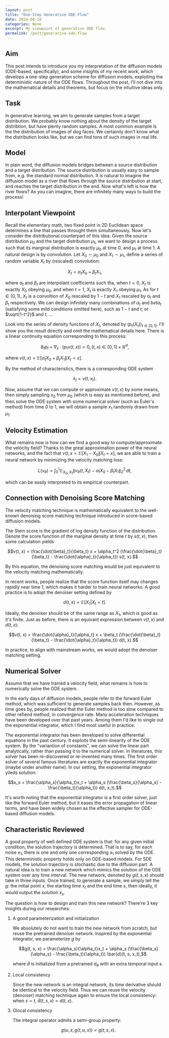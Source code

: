 ```yaml
---
layout: post
title: "One-Step Generative ODE Flow"
date: 2024-08-10
categories: None
excerpt: My viewpoint of generative ODE flow.
permalink: /post/generative-ode-flow
---
```


## Aim

This post intends to introduce you my interpretation of the diffusion models (ODE-based, specifically), and some insights of my recent work, which develops a one-step generation scheme for diffusion models, exploiting the deterministic nature of the ODE flows.
Throughout the post, I'll not dive into the mathematical details and theorems, but focus on the intuitive ideas only.


## Task

In generative learning, we aim to generate samples from a target distribution. We probably know nothing about the density of the target distribtion, but have plenty random samples.
A most common example is the the distribution of images of dog faces. We certainily don't know what the distribution looks like, but we can find tons of such images in real life.

## Model

In plain word, the diffusion models bridges between a source distribution and a target distribution. 
The source distribution is usually easy to sample from, e.g. the standard normal distribution.
It is natural to imagine the diffusion model as a river that flows through the source distribution at start, and reaches the target distribution in the end.
Now what's left is how the river flows? 
As you can imagine, there are infinitely many ways to build the process!

## Interpolant Viewpoint

Recall the elementary math, two fixed point in 2D Euclidean space determines a line that passes throught them simultaneously.
Now let's consider the distributional counterpart of this idea.
Given the source distribution $\mu_0$ and the target distribution $\mu_1$, we want to design a process such that its marginal distribution is exactly $\mu_0$ at time 0, and $\mu_1$ at time 1.
A natural design is by convolution. Let $X_0 \sim \mu_0$ and $X_1 \sim \mu_1$, define a series of random variable $X_t$ by (rescaled) convolution:

$$X_t = \alpha_t X_0 + \beta_t X_1,$$

where $\alpha_t$ and $\beta_t$ are interpolant coefficients such tha, when $t=0$, $X_t$ is exactly $X_0$ obeying $\mu_0$, and when $t=1$, $X_t$ is exactly $X_1$ obeying $\mu_1$. 
As for $t \in (0, 1)$, $X_t$ is a convoltion of $X_0$ rescaled by $1-t$ and $X_1$ rescaled by $\alpha_t$ and $\beta_t$ respectively.
We can design infinitely many combinations of $\alpha_t$ and $beta_t$ (satisfying some mild conditions omitted here), such as $1-t$ and $t$; or $\sqrt{1-t^2}$ and $t$, ...

Look into the series of density functions of $X_t$, denoted by $(p_t(X_t))_{t \in [0, 1]}$. I'll show you the result directly and omit the mathematical details here. There is a linear continuity equation corresponding to this process:

$$\partial_t p_t + \nabla_x \cdot (p_t v(t, x)) = 0, (t, x) \in [0, 1] \times \mathbb{R}^d,$$

where $v(t, x) = \mathbb{E} [\dot{\alpha}_t X_0 + \dot{\beta}_t X_1 \| X_t = x]$.


By the method of characteristics, there is a corresponding ODE system

$$\dot{x}_t = v(t, x_t).$$

Now, assume that we can compute or approximate $v(t, x)$ by some means, then simply sampling $x_0$ from $\mu_0$ (which is easy as mentioned before), and then solve the ODE system with some numerical solver (such as Euler's method) from time 0 to 1, we will obtain a sample $x_1$ randomly drawn from $\mu_1$.

## Velocity Estimation

What remains now is how can we find a good way to compute/approximate the velocity field?
Thanks to the great approximation power of the neural networks, and the fact that $v(t, x = \mathbb{E} [X_1 - X_0 \| X_t = x]$, we are able to train a neural network by minimizing the velocity matching loss:

$$L(v_\theta) = \int_0^1 \mathbb{E}_{X_0, X_1} \| v_\theta(t, X_t) - \dot{\alpha}_t X_0 -  \dot{\beta}_t X_1\|_2^2 \, \mathrm{d}t, $$

which can be easily interpreted to its empirical counterpart.

## Connection with Denoising Score Matching

The velocity matching technique is mathematically equivalent to the well-known denoising score matching technique introduced in score-based diffusion models.

The Stein score is the gradient of log density function of the distribution. Denote the score function of the marginal density at time $t$ by $s(t, x)$, then some calculation yields

$$v(t, x) = \frac{\dot{\beta}_t}{\beta_t} x + \alpha_t^2 (\frac{\dot{\beta}_t}{\beta_t} - \frac{\dot{\alpha}_t}{\alpha_t}) s(t, x).$$

By this equation, the denoising score matching would be just equivalent to the velocity matching mathematically.

In recent works, people realize that the score function itself may changes rapidly near time $1$, which makes it harder to train neural networks.
A good practice is to adopt the denoiser setting defined by 

$$d(t, x) = \mathbb{E} [X_1 | X_t = t].$$

Ideally, the denoiser should be of the same range as $X_1$, which is good as it's finite.
Just as before, there is an equivant expression between $v(t, x)$ and $d(t, x)$:

$$v(t, x) = \frac{\dot{\alpha}_t}{\alpha_t} x + \beta_t (\frac{\dot{\beta}_t}{\beta_t} - \frac{\dot{\alpha}_t}{\alpha_t}) d(t, x).$$


In practice, to align with mainstream works, we would adopt the denoiser matching setting.

## Numerical Solver

Assume that we have trained a velocity field, what remains is how to numerically solve the ODE system.

In the early days of diffusion models, people refer to the forward Euler method, which was sufficient to generate samples back then.
However, as time goes by, people realized that the Euler method is too slow compared to other refiend method, in convergence rate.
Many acceleration techniques have been developed over that past years. 
Among them I'd like to single out the exponential integrator, which I find most useful in practice.

The exponential integrator has been developed to solve differential equations in the past century. 
It exploits the semi-linearity of the ODE system. By the "variantion of constants", we can solve the linear part analytically, rather than passing it to the numerical solver.
In literatures, this solver has been re-discovered or re-invented many times. 
The first order solver of several famous literatures are exactly the exponential integrator (maybe under another name). 
In our setting, the exponential integrator yileds solution:

$$x_s = \frac{\alpha_s}{\alpha_t}x_t + \alpha_s (\frac{\beta_s}{\alpha_s} - \frac{\beta_t}{\alpha_t}) d(t, x_t).$$

It's worth noting that the exponential integrator is a first order solver, just like the forward Euler method, but it eases the error propagation of linear terms, and have been widely chosen as the effective sampler for ODE-based diffusion models.

## Characteristic Reviewed

A good property of well defined ODE system is that: for any given initial condition, the solution trajectory is determined. 
That is to say, for each noise $x_1$, there is one and only one corresponding $x_1$ solved by the ODE.
This deterministic property holds only on ODE-based models. For SDE models, the solution trajectory is stochastic due to the diffusion part.
A natural idea is to train a new network which mimics the solution of the ODE system over any time interval. 
The new network, denoted by $g(t, s, x)$ should take in three inputs.
Once trained, to generate a sample, we simply tell the $g$: the initial point $x$, the starting time $x_t$ and the end time $s$, then ideally, it would output the solution $x_s$.

The question is how to design and train this new network?
There're 3 key insights during our researches:

1. A good parameterization and initialization

	We absolutely do not want to train the new network from scratch, but reuse the pretrained denoiser network.
	Inspired by the exponential integrator, we parameterize $g$ by 

	$$g(t, s, x) = \frac{\alpha_s}{\alpha_t}x_t + \alpha_s (\frac{\beta_s}{\alpha_s} - \frac{\beta_t}{\alpha_t}) \bar{d}(t, s, x_t),$$

	where $\bar{d}$ is initialized from a pretrained $d_\theta$ with an extra temporal input $s$.

2. Local consistency

	Since the new network is an integral network, its time derivative should be identical to the velocity field.
	Thus we can reuse the velocity (denoiser) matching technique again to ensure the local consistency: when $s = t$, $\bar{d}(t, s, x) = d(t, x)$.

3. Glocal consistency

	The integral operator admits a semi-group property: 

	$$g(u, s, g(t, u, x)) = g(t, s, x).$$

